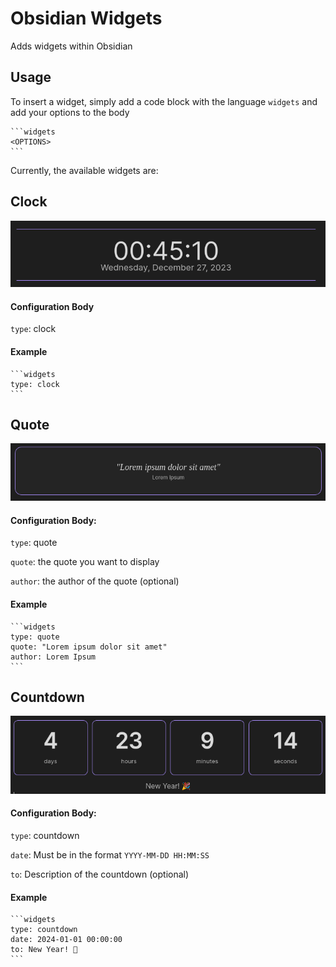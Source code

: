 # Obsidian Widgets

Adds widgets within Obsidian

## Usage

To insert a widget, simply add a code block with the language `widgets` and add your options to the body

````
```widgets
<OPTIONS>
```
````

Currently, the available widgets are:

## Clock

![Clock](public/clock.png)

#### Configuration Body

`type`: clock

#### Example

````
```widgets
type: clock
```
````

## Quote

![Quote](public/quote.png)

#### Configuration Body:

`type`: quote

`quote`: the quote you want to display

`author`: the author of the quote (optional)

#### Example

````
```widgets
type: quote
quote: "Lorem ipsum dolor sit amet"
author: Lorem Ipsum
```
````

## Countdown

![Countdown](public/countdown.png)

#### Configuration Body:

`type`: countdown

`date`: Must be in the format `YYYY-MM-DD HH:MM:SS`

`to`: Description of the countdown (optional)

#### Example

````
```widgets
type: countdown
date: 2024-01-01 00:00:00
to: New Year! 🎉
```
````
